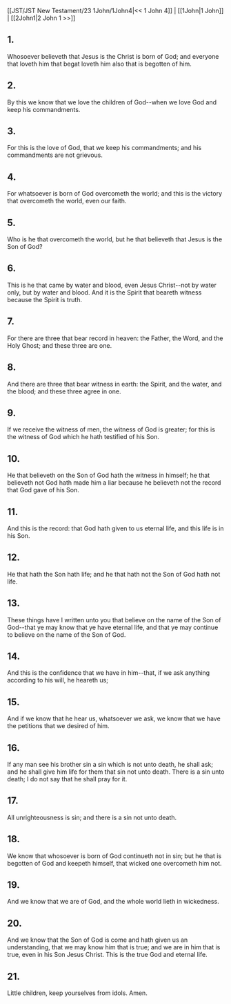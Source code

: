 [[JST/JST New Testament/23 1John/1John4|<< 1 John 4]] | [[1John|1 John]] | [[2John1|2 John 1 >>]]
## 1.
Whosoever believeth that Jesus is the Christ is born of God; and everyone that loveth him that begat loveth him also that is begotten of him.
## 2.
By this we know that we love the children of God\--when we love God and keep his commandments.
## 3.
For this is the love of God, that we keep his commandments; and his commandments are not grievous.
## 4.
For whatsoever is born of God overcometh the world; and this is the victory that overcometh the world, even our faith.
## 5.
Who is he that overcometh the world, but he that believeth that Jesus is the Son of God?
## 6.
This is he that came by water and blood, even Jesus Christ\--not by water only, but by water and blood. And it is the Spirit that beareth witness because the Spirit is truth.
## 7.
For there are three that bear record in heaven: the Father, the Word, and the Holy Ghost; and these three are one.
## 8.
And there are three that bear witness in earth: the Spirit, and the water, and the blood; and these three agree in one.
## 9.
If we receive the witness of men, the witness of God is greater; for this is the witness of God which he hath testified of his Son.
## 10.
He that believeth on the Son of God hath the witness in himself; he that believeth not God hath made him a liar because he believeth not the record that God gave of his Son.
## 11.
And this is the record: that God hath given to us eternal life, and this life is in his Son.
## 12.
He that hath the Son hath life; and he that hath not the Son of God hath not life.
## 13.
These things have I written unto you that believe on the name of the Son of God\--that ye may know that ye have eternal life, and that ye may continue to believe on the name of the Son of God.
## 14.
And this is the confidence that we have in him\--that, if we ask anything according to his will, he heareth us;
## 15.
And if we know that he hear us, whatsoever we ask, we know that we have the petitions that we desired of him.
## 16.
If any man see his brother sin a sin which is not unto death, he shall ask; and he shall give him life for them that sin not unto death. There is a sin unto death; I do not say that he shall pray for it.
## 17.
All unrighteousness is sin; and there is a sin not unto death.
## 18.
We know that whosoever is born of God continueth not in sin; but he that is begotten of God and keepeth himself, that wicked one overcometh him not.
## 19.
And we know that we are of God, and the whole world lieth in wickedness.
## 20.
And we know that the Son of God is come and hath given us an understanding, that we may know him that is true; and we are in him that is true, even in his Son Jesus Christ. This is the true God and eternal life.
## 21.
Little children, keep yourselves from idols. Amen.

